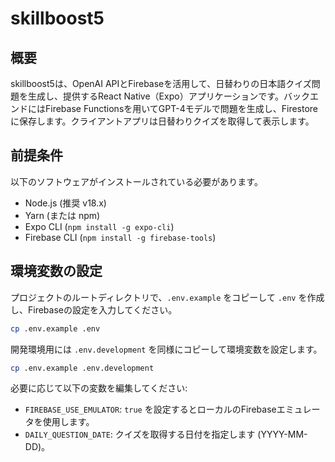# skillboost5

## 概要
skillboost5は、OpenAI APIとFirebaseを活用して、日替わりの日本語クイズ問題を生成し、提供するReact Native（Expo）アプリケーションです。バックエンドにはFirebase Functionsを用いてGPT-4モデルで問題を生成し、Firestoreに保存します。クライアントアプリは日替わりクイズを取得して表示します。

## 前提条件
以下のソフトウェアがインストールされている必要があります。
- Node.js (推奨 v18.x)
- Yarn (または npm)
- Expo CLI (`npm install -g expo-cli`)
 - Firebase CLI (`npm install -g firebase-tools`)

## 環境変数の設定
プロジェクトのルートディレクトリで、`.env.example` をコピーして `.env` を作成し、Firebaseの設定を入力してください。

```bash
cp .env.example .env
```

開発環境用には `.env.development` を同様にコピーして環境変数を設定します。

```bash
cp .env.example .env.development
```

必要に応じて以下の変数を編集してください:
- `FIREBASE_USE_EMULATOR`: `true` を設定するとローカルのFirebaseエミュレータを使用します。
- `DAILY_QUESTION_DATE`: クイズを取得する日付を指定します (YYYY-MM-DD)。
